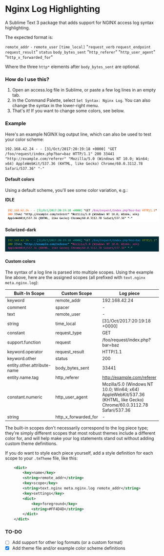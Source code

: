 # Nginx Log Highlighting

A Sublime Text 3 package that adds support for NGINX access log syntax highlighting.

The expected format is:

`remote_addr` `-` `remote_user` `[time_local]` "`request_verb` `request_endpoint` `request_result`" `status` `body_bytes_sent` "`http_referer`" "`http_user_agent`" "`http_x_forwarded_for`"

Where the three `http*` elements after `body_bytes_sent` are optional.

### How do I use this?

1. Open an access.log file in Sublime, or paste a few log lines in an empty tab.
2. In the Command Palette, select `Set Syntax: Nginx Log`. You can also change the syntax in the lower-right menu.
3. That's it! If you want to change some colors, see below.

### Example

Here's an example NGINX log output line, which can also be used to test your color scheme:

```
192.168.42.24 - - [31/Oct/2017:20:19:18 +0000] "GET /foo/request/index.php?bar=baz HTTP/1.1" 200 33441 "http://example.com/referer" "Mozilla/5.0 (Windows NT 10.0; Win64; x64) AppleWebKit/537.36 (KHTML, like Gecko) Chrome/60.0.3112.78 Safari/537.36" "-"
```

#### Default colors

Using a default scheme, you'll see some color variation, e.g.: 

**IDLE**

![screenshot_lite](images/example_lite.png)


**Solarized-dark**

![screenshot_dark](images/example_dark.png)


#### Custom colors

The syntax of a log line is parsed into multiple scopes. Using the example line above, here are the assigned scopes (all prefixed with `text.nginx meta.nginx.log`):

| Built-In Scope | Custom Scope | Log piece |
| ----- | ----- | ----- |
| keyword | remote_addr | 192.168.42.24 |
| comment | spacer | -  |
| text | remote_user | -  |
| string | time_local | [31/Oct/2017:20:19:18 +0000]  |
| constant | request_type | GET  |
| support.function | request | /foo/request/index.php?bar=baz  |
| keyword.operator | request_result | HTTP/1.1 |
| keyword.other | status | 200  |
| entity.other.attribute-name | body_bytes_sent | 33441  |
| entity.name.tag | http_referer | http://example.com/referer |
| constant.numeric | http_user_agent | Mozilla/5.0 (Windows NT 10.0; Win64; x64) AppleWebKit/537.36 (KHTML, like Gecko) Chrome/60.0.3112.78 Safari/537.36 |
| string | http_x_forwarded_for | - |

The built-in scopes don't necessarily correspond to the log piece type; they're simply different scopes that most robust themes include a different color for, and will help make your log statements stand out without adding custom theme definitions.

If you do want to style each piece yourself, add a style definition for each scope to your `.tmTheme` file, like this:

```xml
    <dict>
        <key>name</key>
        <string>remote_addr</string>
        <key>scope</key>
        <string>text.nginx meta.nginx.log remote_addr</string>
        <key>settings</key>
        <dict>
            <key>foreground</key>
            <string>#FF4D4D</string>
        </dict>
    </dict>
```

### TO-DO

  - [ ] Add support for other log formats (or a custom format)
  - [x] Add theme file and/or example color scheme definitions
